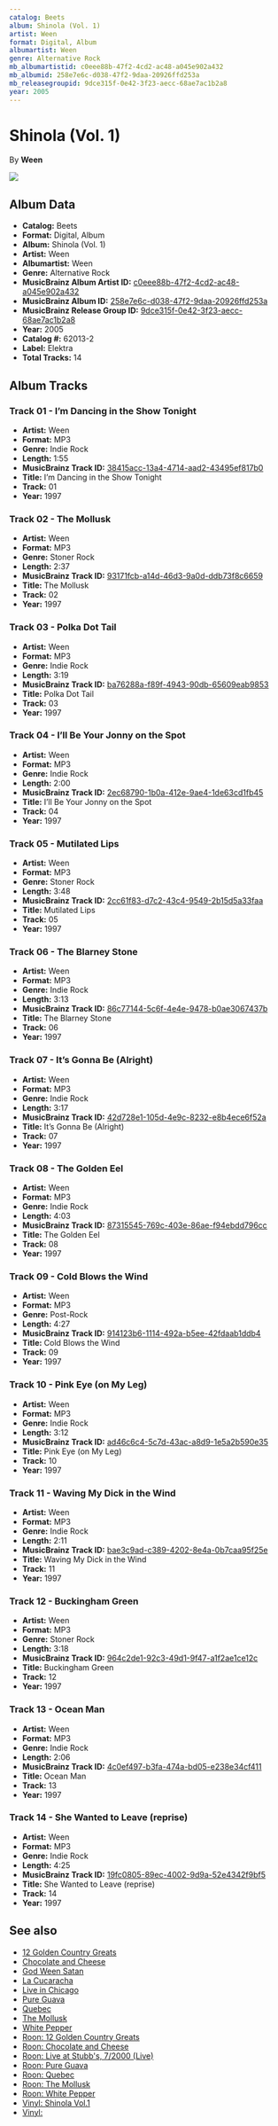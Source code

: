 ```yaml
---
catalog: Beets
album: Shinola (Vol. 1)
artist: Ween
format: Digital, Album
albumartist: Ween
genre: Alternative Rock
mb_albumartistid: c0eee88b-47f2-4cd2-ac48-a045e902a432
mb_albumid: 258e7e6c-d038-47f2-9daa-20926ffd253a
mb_releasegroupid: 9dce315f-0e42-3f23-aecc-68ae7ac1b2a8
year: 2005
---
```


# Shinola (Vol. 1)

By **Ween**

![](../../assets/beetscovers/Ween-Shinola_Vol_1.jpg)

## Album Data

- **Catalog:** Beets
- **Format:** Digital, Album
- **Album:** Shinola (Vol. 1)
- **Artist:** Ween
- **Albumartist:** Ween
- **Genre:** Alternative Rock
- **MusicBrainz Album Artist ID:** [c0eee88b-47f2-4cd2-ac48-a045e902a432](https://musicbrainz.org/artist/c0eee88b-47f2-4cd2-ac48-a045e902a432)
- **MusicBrainz Album ID:** [258e7e6c-d038-47f2-9daa-20926ffd253a](https://musicbrainz.org/release/258e7e6c-d038-47f2-9daa-20926ffd253a)
- **MusicBrainz Release Group ID:** [9dce315f-0e42-3f23-aecc-68ae7ac1b2a8](https://musicbrainz.org/release-group/9dce315f-0e42-3f23-aecc-68ae7ac1b2a8)
- **Year:** 2005
- **Catalog #:** 62013-2
- **Label:** Elektra
- **Total Tracks:** 14

## Album Tracks

### Track 01 - I’m Dancing in the Show Tonight

- **Artist:** Ween
- **Format:** MP3
- **Genre:** Indie Rock
- **Length:** 1:55
- **MusicBrainz Track ID:** [38415acc-13a4-4714-aad2-43495ef817b0](https://musicbrainz.org/recording/38415acc-13a4-4714-aad2-43495ef817b0)
- **Title:** I’m Dancing in the Show Tonight
- **Track:** 01
- **Year:** 1997

### Track 02 - The Mollusk

- **Artist:** Ween
- **Format:** MP3
- **Genre:** Stoner Rock
- **Length:** 2:37
- **MusicBrainz Track ID:** [93171fcb-a14d-46d3-9a0d-ddb73f8c6659](https://musicbrainz.org/recording/93171fcb-a14d-46d3-9a0d-ddb73f8c6659)
- **Title:** The Mollusk
- **Track:** 02
- **Year:** 1997

### Track 03 - Polka Dot Tail

- **Artist:** Ween
- **Format:** MP3
- **Genre:** Indie Rock
- **Length:** 3:19
- **MusicBrainz Track ID:** [ba76288a-f89f-4943-90db-65609eab9853](https://musicbrainz.org/recording/ba76288a-f89f-4943-90db-65609eab9853)
- **Title:** Polka Dot Tail
- **Track:** 03
- **Year:** 1997

### Track 04 - I’ll Be Your Jonny on the Spot

- **Artist:** Ween
- **Format:** MP3
- **Genre:** Indie Rock
- **Length:** 2:00
- **MusicBrainz Track ID:** [2ec68790-1b0a-412e-9ae4-1de63cd1fb45](https://musicbrainz.org/recording/2ec68790-1b0a-412e-9ae4-1de63cd1fb45)
- **Title:** I’ll Be Your Jonny on the Spot
- **Track:** 04
- **Year:** 1997

### Track 05 - Mutilated Lips

- **Artist:** Ween
- **Format:** MP3
- **Genre:** Stoner Rock
- **Length:** 3:48
- **MusicBrainz Track ID:** [2cc61f83-d7c2-43c4-9549-2b15d5a33faa](https://musicbrainz.org/recording/2cc61f83-d7c2-43c4-9549-2b15d5a33faa)
- **Title:** Mutilated Lips
- **Track:** 05
- **Year:** 1997

### Track 06 - The Blarney Stone

- **Artist:** Ween
- **Format:** MP3
- **Genre:** Indie Rock
- **Length:** 3:13
- **MusicBrainz Track ID:** [86c77144-5c6f-4e4e-9478-b0ae3067437b](https://musicbrainz.org/recording/86c77144-5c6f-4e4e-9478-b0ae3067437b)
- **Title:** The Blarney Stone
- **Track:** 06
- **Year:** 1997

### Track 07 - It’s Gonna Be (Alright)

- **Artist:** Ween
- **Format:** MP3
- **Genre:** Indie Rock
- **Length:** 3:17
- **MusicBrainz Track ID:** [42d728e1-105d-4e9c-8232-e8b4ece6f52a](https://musicbrainz.org/recording/42d728e1-105d-4e9c-8232-e8b4ece6f52a)
- **Title:** It’s Gonna Be (Alright)
- **Track:** 07
- **Year:** 1997

### Track 08 - The Golden Eel

- **Artist:** Ween
- **Format:** MP3
- **Genre:** Indie Rock
- **Length:** 4:03
- **MusicBrainz Track ID:** [87315545-769c-403e-86ae-f94ebdd796cc](https://musicbrainz.org/recording/87315545-769c-403e-86ae-f94ebdd796cc)
- **Title:** The Golden Eel
- **Track:** 08
- **Year:** 1997

### Track 09 - Cold Blows the Wind

- **Artist:** Ween
- **Format:** MP3
- **Genre:** Post-Rock
- **Length:** 4:27
- **MusicBrainz Track ID:** [914123b6-1114-492a-b5ee-42fdaab1ddb4](https://musicbrainz.org/recording/914123b6-1114-492a-b5ee-42fdaab1ddb4)
- **Title:** Cold Blows the Wind
- **Track:** 09
- **Year:** 1997

### Track 10 - Pink Eye (on My Leg)

- **Artist:** Ween
- **Format:** MP3
- **Genre:** Indie Rock
- **Length:** 3:12
- **MusicBrainz Track ID:** [ad46c6c4-5c7d-43ac-a8d9-1e5a2b590e35](https://musicbrainz.org/recording/ad46c6c4-5c7d-43ac-a8d9-1e5a2b590e35)
- **Title:** Pink Eye (on My Leg)
- **Track:** 10
- **Year:** 1997

### Track 11 - Waving My Dick in the Wind

- **Artist:** Ween
- **Format:** MP3
- **Genre:** Indie Rock
- **Length:** 2:11
- **MusicBrainz Track ID:** [bae3c9ad-c389-4202-8e4a-0b7caa95f25e](https://musicbrainz.org/recording/bae3c9ad-c389-4202-8e4a-0b7caa95f25e)
- **Title:** Waving My Dick in the Wind
- **Track:** 11
- **Year:** 1997

### Track 12 - Buckingham Green

- **Artist:** Ween
- **Format:** MP3
- **Genre:** Stoner Rock
- **Length:** 3:18
- **MusicBrainz Track ID:** [964c2de1-92c3-49d1-9f47-a1f2ae1ce12c](https://musicbrainz.org/recording/964c2de1-92c3-49d1-9f47-a1f2ae1ce12c)
- **Title:** Buckingham Green
- **Track:** 12
- **Year:** 1997

### Track 13 - Ocean Man

- **Artist:** Ween
- **Format:** MP3
- **Genre:** Indie Rock
- **Length:** 2:06
- **MusicBrainz Track ID:** [4c0ef497-b3fa-474a-bd05-e238e34cf411](https://musicbrainz.org/recording/4c0ef497-b3fa-474a-bd05-e238e34cf411)
- **Title:** Ocean Man
- **Track:** 13
- **Year:** 1997

### Track 14 - She Wanted to Leave (reprise)

- **Artist:** Ween
- **Format:** MP3
- **Genre:** Indie Rock
- **Length:** 4:25
- **MusicBrainz Track ID:** [19fc0805-89ec-4002-9d9a-52e4342f9bf5](https://musicbrainz.org/recording/19fc0805-89ec-4002-9d9a-52e4342f9bf5)
- **Title:** She Wanted to Leave (reprise)
- **Track:** 14
- **Year:** 1997


## See also

- [12 Golden Country Greats](12_Golden_Country_Greats.md)
- [Chocolate and Cheese](Chocolate_and_Cheese.md)
- [God Ween Satan](God_Ween_Satan.md)
- [La Cucaracha](La_Cucaracha.md)
- [Live in Chicago](Live_in_Chicago.md)
- [Pure Guava](Pure_Guava.md)
- [Quebec](Quebec.md)
- [The Mollusk](The_Mollusk.md)
- [White Pepper](White_Pepper.md)
- [Roon: 12 Golden Country Greats](../../Roon/Ween/12_Golden_Country_Greats.md)
- [Roon: Chocolate and Cheese](../../Roon/Ween/Chocolate_and_Cheese.md)
- [Roon: Live at Stubb's, 7/2000 (Live)](../../Roon/Ween/Live_at_Stubbs__7-2000_Live.md)
- [Roon: Pure Guava](../../Roon/Ween/Pure_Guava.md)
- [Roon: Quebec](../../Roon/Ween/Quebec.md)
- [Roon: The Mollusk](../../Roon/Ween/The_Mollusk.md)
- [Roon: White Pepper](../../Roon/Ween/White_Pepper.md)
- [Vinyl: Shinola Vol.1](../../Vinyl/Ween/Shinola_Vol1.md)
- [Vinyl: ](../../Vinyl/Ween/Ween.md)
